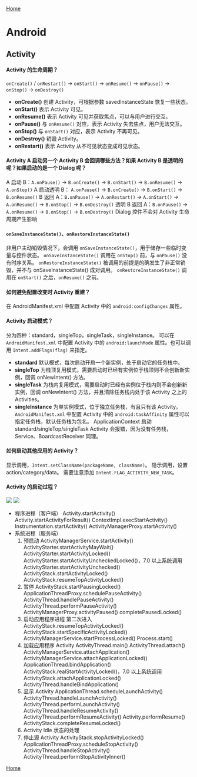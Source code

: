 [Home](../../README)

# Android

## Activity

#### Activity 的生命周期？

`onCreate()` / `onRestart()` → `onStart()` → `onResume()` → `onPause()` → `onStop()` → `onDestroy()`
- **onCreate()**
创建 Activity，可根据参数 savedInstanceState 恢复一些状态。
- **onStart()**
表示 Activity 可见。
- **onResume()**
表示 Activity 可见并获取焦点，可以与用户进行交互。
- **onPause()**
与 `onResume()` 对应，表示 Activity 失去焦点，用户无法交互。
- **onStop()**
与 `onStart()` 对应，表示 Activity 不再可见。
- **onDestroy()**
销毁 Activity。
- **onRestart()**
表示 Activity 从不可见状态变成可见状态。

#### Activity A 启动另一个 Activity B 会回调哪些方法？如果 Activity B 是透明的呢？如果启动的是一个 Dialog 呢？

A 启动 B：`A.onPause()` → `B.onCreate()` → `B.onStart()` → `B.onResume()` → `A.onStop()`
A 启动透明 B： `A.onPause()` → `B.onCreate()` → `B.onStart()` → `B.onResume()`
B 返回 A：`B.onPause()` → `A.onRestart()` → `A.onStart()` → `A.onResume()` → `B.onStop()` → `B.onDestroy()`
透明 B 返回 A：`B.onPause()` → `A.onResume()` → `B.onStop()` → `B.onDestroy()`
Dialog 控件不会对 Activity 生命周期产生影响

#### `onSaveInstanceState()`、`onRestoreInstanceState()`

非用户主动销毁情况下，会调用 `onSaveInstanceState()`，用于储存一些临时变量与控件状态。
`onSaveInstanceState()` 调用在 `onStop()` 前，与 `onPause()` 没有时序关系。
`onRestoreInstanceState()` 被调用的前提是的确发生了非正常销毁，并不与 onSaveInstanceState() 成对调用。
`onRestoreInstanceState()` 调用在 `onStart()` 之后，`onResume()` 之前。

#### 如何避免配置改变时 Activity 重建？

在 AndroidManifest.xml 中配置 Activity 中的 `android:configChanges` 属性。

#### Activity 启动模式？

分为四种：standard，singleTop，singleTask，singleInstance。
可以在 `AndroidManifest.xml` 中配置 Activity 中的 `android:launchMode` 属性。也可以调用 `Intent.addFlags(flag)` 来指定。
- **standard**
默认模式，每次启动开启一个新实例，处于启动它的任务栈中。
- **singleTop**
为栈顶复用模式，需要启动时已经有实例位于栈顶则不会创新新实例，回调 onNewIntent() 方法。
- **singleTask**
为栈内复用模式，需要启动时已经有实例位于栈内则不会创新新实例，回调 onNewIntent() 方法，并且清除任务栈内处于该 Activity 之上的 Activities。
- **singleInstance**
为单实例模式，位于独立任务栈，有且只有该 Activity。
`AndroidManifest.xml` 中配置 Activity 中的 `android:taskAffinity` 属性可以指定任务栈，默认任务栈为包名。
ApplicationContext 启动 standard/singleTop/singleTask Activity 会报错，因为没有任务栈，Service、BoardcastReceiver 同理。

#### 如何启动其他应用的 Activity？

显示调用，`Intent.setClassName(packageName, className)`。
隐示调用，设置 action/category/data。
需要注意添加 `Intent.FLAG_ACTIVITY_NEW_TASK`。

#### Activity 的启动过程？
![](https://user-images.githubusercontent.com/8423120/46187062-56556780-c314-11e8-8d8e-9df010a0a6f4.png)
![](https://user-images.githubusercontent.com/8423120/46188067-923efb80-c319-11e8-82ab-2161a4eaccda.png)
- 程序进程（客户端）
    Activity.startActivity()
    Activity.startActivityForResult()
    ContextImpl.execStartActivity()
    Instrumentation.startActivity()
    ActivityManagerProxy.startActivity()
- 系统进程（服务端）
    1. 预启动
        ActivityManagerService.startActivity()
        ActivityStarter.startActivityMayWait()
        ActivityStarter.startActivityLocked()
        ActivityStarter.startActivityUncheckedLocked()，7.0 以上系统调用 ActivityStarter.startActivityUnchecked()
        ActivityStack.startActivityLocked()
        ActivityStack.resumeTopActivityLocked()
    2. 暂停
        ActivityStack.startPausingLocked()
        ApplicationThreadProxy.schedulePauseActivity()
        ActivityThread.handlePauseActivity()
        ActivityThread.performPauseActivity()
        ActivityManagerProxy.activityPaused()
        completePausedLocked()
    3. 启动应用程序进程
        第二次进入 ActivityStack.resumeTopActivityLocked()
        ActivityStack.startSpecificActivityLocked()
        ActivityManagerService.startProcessLocked()
        Process.start()
    4. 加载应用程序 Activity
        ActivityThread.main()
        ActivityThread.attach()
        ActivityManagerService.attachApplication()
        ActivityManagerService.attachApplicationLocked()
        ApplicationThread.bindApplication()
        ActivityStack.realStartActivityLocked()，7.0 以上系统调用 ActivityStack.attachApplicationLocked()
        ActivityThread.handleBindApplication()
    5. 显示 Activity
        ApplicationThread.scheduleLaunchActivity()
        ActivityThread.handleLaunchActivity()
        ActivityThread.performLaunchActivity()
        ActivityThread.handleResumeActivity()
        ActivityThread.performResumeActivity()
        Activity.performResume()
        ActivityStack.completeResumeLocked()
    6. Activity Idle 状态的处理
    7. 停止源 Activity
        ActivityStack.stopActivityLocked()
        ApplicationThreadProxy.scheduleStopActivity()
        ActivityThread.handleStopActivity()
        ActivityThread.performStopActivityInner()

[Home](../../README)